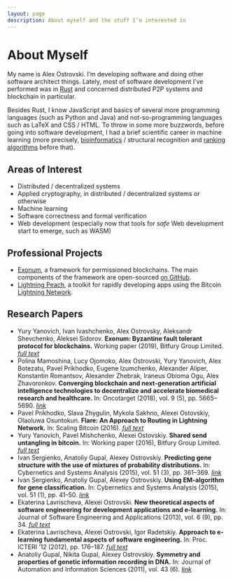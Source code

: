```yaml
---
layout: page
description: About myself and the stuff I’m interested in
---
```


# About Myself

My name is Alex Ostrovski. I’m developing software and doing
other software architect things. Lately, most of software development
I’ve performed was in [Rust] and concerned distributed P2P systems
and blockchain in particular.

Besides Rust, I know JavaScript and basics of several more
programming languages (such as Python and Java) and not-so-programming
languages such as LaTeX and CSS / HTML. To throw in some more buzzwords,
before going into software development, I had a brief scientific career
in machine learning (more precisely, [bioinformatics] / structural recognition
and [ranking algorithms] before that).

## Areas of Interest

- Distributed / decentralized systems
- Applied cryptography, in distributed / decentralized systems or otherwise
- Machine learning
- Software correctness and formal verification
- Web development (especially now that tools for *safe* Web development
  start to emerge, such as WASM)

## Professional Projects

- [Exonum](https://exonum.com/), a framework for permissioned blockchains.
  The main components of the framework are open-sourced [on GitHub](https://github.com/exonum/). 
- [Lightning Peach](https://bitfurypeach.com/), a toolkit for rapidly developing
  apps using the Bitcoin [Lightning Network].

[Lightning Network]: http://lightning.network/how-it-works/

## Research Papers

- Yury Yanovich, Ivan Ivashchenko, Alex Ostrovsky, Aleksandr Shevchenko, Aleksei Sidorov. 
  **Exonum: Byzantine fault tolerant protocol for blockchains.**
  Working paper (2019), Bitfury Group Limited.
  [*full text*][exonum-paper]
- Polina Mamoshina, Lucy Ojomoko, Alex Ostrovski, Yury Yanovich, Alex Botezatu,
  Pavel Prikhodko, Eugene Izumchenko, Alexander Aliper, Konstantin Romantsov,
  Alexander Zhebrak, Iraneus Obioma Ogu, Alex Zhavoronkov.
  **Converging blockchain and next-generation artificial intelligence technologies
  to decentralize and accelerate biomedical research and healthcare.**
  In: Oncotarget (2018), vol. 9 (5), pp. 5665–5690.
  [*link*][oncotarget]
- Pavel Prikhodko, Slava Zhygulin, Mykola Sakhno, Alexei Ostovskiy, Olaoluwa Osuntokun.
  **Flare: An Approach to Routing in Lightning Network.**
  In: Scaling Bitcoin (2016).
  [*full text*][flare]
- Yury Yanovich, Pavel Mishchenko, Alexei Ostovskiy.
  **Shared send untangling in bitcoin.**
  In: Working paper (2016), Bitfury Group Limited.
  [*full text*][shared-send]
- Ivan Sergienko, Anatoliy Gupal, Alexey Ostrovskiy.
  **Predicting gene structure with the use of mixtures of probability distributions.**
  In: Cybernetics and Systems Analysis (2015), vol. 51 (3), pp. 361–369.
  [*link*][mixtures]
- Ivan Sergienko, Anatoliy Gupal, Alexey Ostrovskiy.
  **Using EM-algorithm for gene classification.**
  In: Cybernetics and Systems Analysis (2015), vol. 51 (1), pp. 41–50.
  [*link*][em-algorithm]
- Ekaterina Lavrischeva, Alexei Ostrovski.
  **New theoretical aspects of software engineering for development applications and e-learning.**
  In: Journal of Software Engineering and Applications (2013), vol. 6 (9), pp. 34.
  [*full text*][theoretical-aspects]
- Ekaterina Lavrischeva, Alexei Ostrovski, Igor Radetskiy.
  **Approach to e-learning fundamental aspects of software engineering.**
  In: Proc. ICTERI ’12 (2012), pp. 176–187.
  [*full text*][e-learning]
- Anatoliy Gupal, Nikita Gupal, Alexey Ostrovskiy.
  **Symmetry and properties of genetic information recording in DNA.**
  In: Journal of Automation and Information Sciences (2011), vol. 43 (6).
  [*link*][dna-symmetry]

[Rust]: https://rust-lang.org/
[bioinformatics]: https://en.wikipedia.org/wiki/Bioinformatics
[ranking algorithms]: https://en.wikipedia.org/wiki/Learning_to_rank
[exonum-paper]: https://bitfury.com/content/downloads/wp_consensus_181227.pdf
[oncotarget]: https://doi.org/10.18632/oncotarget.22345
[flare]: https://bitfury.com/content/downloads/whitepaper_flare_an_approach_to_routing_in_lightning_network_7_7_2016.pdf 
[shared-send]: https://bitfury.com/content/downloads/bitfury_whitepaper_shared_send_untangling_in_bitcoin_8_24_2016.pdf
[em-algorithm]: https://link.springer.com/article/10.1007/s10559-015-9695-z
[mixtures]: https://link.springer.com/article/10.1007/s10559-015-9728-7
[theoretical-aspects]: https://www.scirp.org/html/37234.html
[e-learning]: http://ceur-ws.org/Vol-848/ICTERI-2012-CEUR-WS-Volume.pdf#page=176
[dna-symmetry]: http://www.dl.begellhouse.com/journals/2b6239406278e43e,1496d1fd67c4dd1e,6b8f13f6290cdf2a.html

